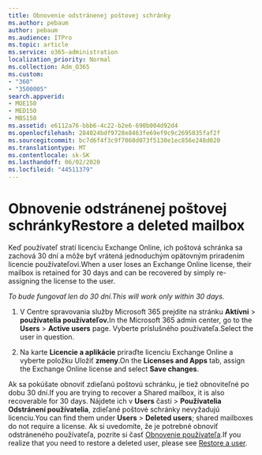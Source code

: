 ```yaml
---
title: Obnovenie odstránenej poštovej schránky
ms.author: pebaum
author: pebaum
ms.audience: ITPro
ms.topic: article
ms.service: o365-administration
localization_priority: Normal
ms.collection: Adm_O365
ms.custom:
- "360"
- "3500005"
search.appverid:
- MOE150
- MED150
- MBS150
ms.assetid: e6112a76-bbb6-4c22-b2e6-690b004d92d4
ms.openlocfilehash: 284024bdf9728e8463fe69ef9c9c2695035faf2f
ms.sourcegitcommit: bc7d6f4f3c9f7060d073f5130e1ec856e248d020
ms.translationtype: MT
ms.contentlocale: sk-SK
ms.lasthandoff: 06/02/2020
ms.locfileid: "44511379"
---
```

# <a name="restore-a-deleted-mailbox"></a><span data-ttu-id="fed67-102">Obnovenie odstránenej poštovej schránky</span><span class="sxs-lookup"><span data-stu-id="fed67-102">Restore a deleted mailbox</span></span>

<span data-ttu-id="fed67-103">Keď používateľ stratí licenciu Exchange Online, ich poštová schránka sa zachová 30 dní a môže byť vrátená jednoduchým opätovným priradením licencie používateľovi.</span><span class="sxs-lookup"><span data-stu-id="fed67-103">When a user loses an Exchange Online license, their mailbox is retained for 30 days and can be recovered by simply re-assigning the license to the user.</span></span>
  
 <span data-ttu-id="fed67-104">*To bude fungovať len do 30 dní.*</span><span class="sxs-lookup"><span data-stu-id="fed67-104">*This will work only within 30 days.*</span></span>  
  
1. <span data-ttu-id="fed67-105">V Centre spravovania služby Microsoft 365 prejdite na stránku **Aktívni** \> **používatelia používateľov.**</span><span class="sxs-lookup"><span data-stu-id="fed67-105">In the Microsoft 365 admin center, go to the **Users** \> **Active users** page.</span></span> <span data-ttu-id="fed67-106">Vyberte príslušného používateľa.</span><span class="sxs-lookup"><span data-stu-id="fed67-106">Select the user in question.</span></span>

2. <span data-ttu-id="fed67-107">Na karte **Licencie a aplikácie** priraďte licenciu Exchange Online a vyberte položku Uložiť **zmeny**.</span><span class="sxs-lookup"><span data-stu-id="fed67-107">On the **Licenses and Apps** tab, assign the Exchange Online license and select **Save changes**.</span></span>

<span data-ttu-id="fed67-108">Ak sa pokúšate obnoviť zdieľanú poštovú schránku, je tiež obnoviteľné po dobu 30 dní.</span><span class="sxs-lookup"><span data-stu-id="fed67-108">If you are trying to recover a Shared mailbox, it is also recoverable for 30 days.</span></span> <span data-ttu-id="fed67-109">Nájdete ich v **Users** časti \> **Používatelia Odstránení používatelia**, zdieľané poštové schránky nevyžadujú licenciu.</span><span class="sxs-lookup"><span data-stu-id="fed67-109">You can find them under **Users** \> **Deleted users**; shared mailboxes do not require a license.</span></span> <span data-ttu-id="fed67-110">Ak si uvedomíte, že je potrebné obnoviť odstráneného používateľa, pozrite si časť [Obnovenie používateľa](https://docs.microsoft.com/microsoft-365/admin/add-users/restore-user).</span><span class="sxs-lookup"><span data-stu-id="fed67-110">If you realize that you need to restore a deleted user, please see [Restore a user](https://docs.microsoft.com/microsoft-365/admin/add-users/restore-user).</span></span>
  